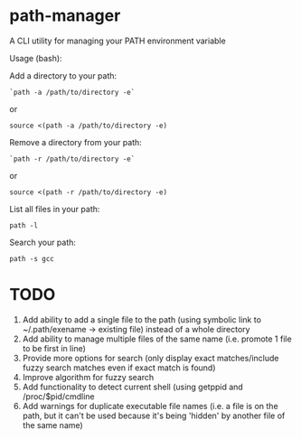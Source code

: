 path-manager
============

A CLI utility for managing your PATH environment variable

Usage (bash):

Add a directory to your path:

`` `path -a /path/to/directory -e` ``

or

`source <(path -a /path/to/directory -e)`

Remove a directory from your path:

`` `path -r /path/to/directory -e` ``

or

`source <(path -r /path/to/directory -e)`

List all files in your path:

`path -l`

Search your path:

`path -s gcc`

TODO
============

1. Add ability to add a single file to the path (using symbolic link to
~/.path/exename -> existing file) instead of a whole directory
1. Add ability to manage multiple files of the same name (i.e. promote 1
file to be first in line)
1. Provide more options for search (only display exact matches/include
fuzzy search matches even if exact match is found)
1. Improve algorithm for fuzzy search
1. Add functionality to detect current shell (using getppid and
/proc/$pid/cmdline
1. Add warnings for duplicate executable file names (i.e. a file is on
the path, but it can't be used because it's being 'hidden' by another
file of the same name)
